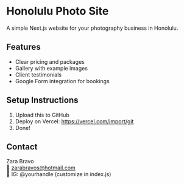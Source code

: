 # Honolulu Photo Site

A simple Next.js website for your photography business in Honolulu.

## Features

- Clear pricing and packages
- Gallery with example images
- Client testimonials
- Google Form integration for bookings

## Setup Instructions

1. Upload this to GitHub
2. Deploy on Vercel: https://vercel.com/import/git
3. Done!

## Contact

Zara Bravo  
📧 zarabravos@hotmail.com  
📸 IG: @yourhandle (customize in index.js)
